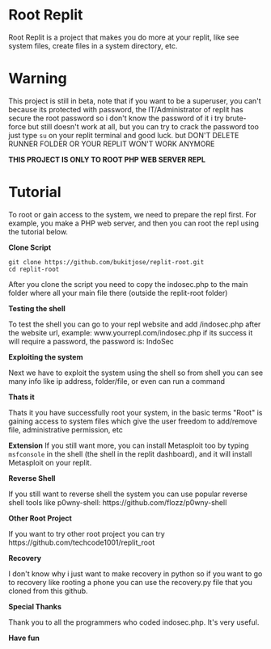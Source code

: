 # Root Replit

<p>Root Replit is a project that makes you do more at your replit, like see system files, create files in a system directory, etc.</p>

# Warning

This project is still in beta, note that if you want to be a superuser, you can't because its protected with password, the IT/Administrator of replit has secure the root password so i don't know the password of it i try brute-force but still doesn't work at all, but you can try to crack the password too just type `su` on your replit terminal and good luck. but DON'T DELETE RUNNER FOLDER OR YOUR REPLIT WON'T WORK ANYMORE

**THIS PROJECT IS ONLY TO ROOT PHP WEB SERVER REPL**

# Tutorial

<p>To root or gain access to the system, we need to prepare the repl first. For example, you make a PHP web server, and then you can root the repl using the tutorial below.</p>

**Clone Script**

```shell script
git clone https://github.com/bukitjose/replit-root.git
cd replit-root
```
<p>After you clone the script you need to copy the indosec.php to the main folder where all your main file there (outside the replit-root folder)</p>

**Testing the shell**
<p>To test the shell you can go to your repl website and add /indosec.php after the website url, example: www.yourrepl.com/indosec.php if its success it will require a password, the password is: IndoSec</p>

**Exploiting the system**
<p>Next we have to exploit the system using the shell so from shell you can see many info like ip address, folder/file, or even can run a command</p>

**Thats it**
<p>Thats it you have successfully root your system, in the basic terms "Root" is gaining access to system files which give the user freedom to add/remove file, administrative permission, etc</p>

**Extension**
If you still want more, you can install Metasploit too by typing `msfconsole` in the shell (the shell in the replit dashboard), and it will install Metasploit on your replit.

**Reverse Shell**
<p>If you still want to reverse shell the system you can use popular reverse shell tools like p0wny-shell: https://github.com/flozz/p0wny-shell</p>

**Other Root Project**
<p>If you want to try other root project you can try https://github.com/techcode1001/replit_root</p>

**Recovery**
<p>I don't know why i just want to make recovery in python so if you want to go to recovery like rooting a phone you can use the recovery.py file that you cloned from this github.</p>

**Special Thanks**
<p>Thank you to all the programmers who coded indosec.php. It's very useful.</p>

**Have fun**
